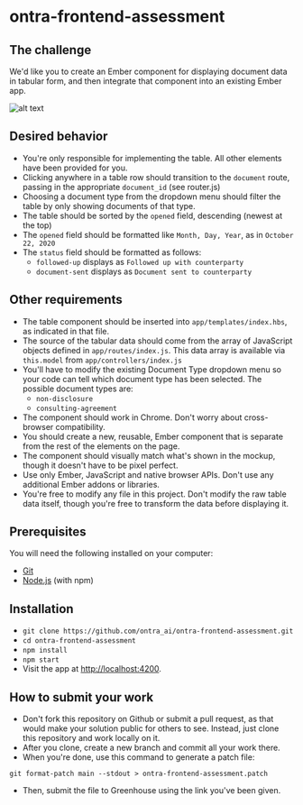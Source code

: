 # ontra-frontend-assessment

## The challenge
We'd like you to create an Ember component for displaying document data in tabular form, and then integrate that component into an existing Ember app.

![alt text](https://github.com/ontra_ai/ontra-frontend-assessment/raw/main/mockup.png)

## Desired behavior
* You're only responsible for implementing the table. All other elements have been provided for you.
* Clicking anywhere in a table row should transition to the `document` route, passing in the appropriate `document_id` (see router.js)
* Choosing a document type from the dropdown menu should filter the table by only showing documents of that type.
* The table should be sorted by the `opened` field, descending (newest at the top)
* The `opened` field should be formatted like `Month, Day, Year`, as in `October 22, 2020`
* The `status` field should be formatted as follows:
  * `followed-up` displays as `Followed up with counterparty`
  * `document-sent` displays as `Document sent to counterparty`

## Other requirements
* The table component should be inserted into `app/templates/index.hbs`, as indicated in that file.
* The source of the tabular data should come from the array of JavaScript objects defined in `app/routes/index.js`. This data array is available via `this.model` from `app/controllers/index.js`
* You'll have to modify the existing Document Type dropdown menu so your code can tell which document type has been selected. The possible document types are:
  * `non-disclosure`
  * `consulting-agreement`
* The component should work in Chrome. Don't worry about cross-browser compatibility.
* You should create a new, reusable, Ember component that is separate from the rest of the elements on the page.
* The component should visually match what's shown in the mockup, though it doesn't have to be pixel perfect.
* Use only Ember, JavaScript and native browser APIs. Don't use any additional Ember addons or libraries.
* You're free to modify any file in this project. Don't modify the raw table data itself, though you're free to transform the data before displaying it.


## Prerequisites

You will need the following installed on your computer:

* [Git](https://git-scm.com/)
* [Node.js](https://nodejs.org/) (with npm)

## Installation

* `git clone https://github.com/ontra_ai/ontra-frontend-assessment.git`
* `cd ontra-frontend-assessment`
* `npm install`
* `npm start`
* Visit the app at [http://localhost:4200](http://localhost:4200).

## How to submit your work
* Don't fork this repository on Github or submit a pull request, as that would make your solution public for others to see. Instead, just clone this repository and work locally on it.
* After you clone, create a new branch and commit all your work there.
* When you're done, use this command to generate a patch file:
```
git format-patch main --stdout > ontra-frontend-assessment.patch
```
* Then, submit the file to Greenhouse using the link you've been given.
